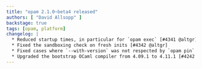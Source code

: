 ```yaml
---
title: "opam 2.1.0~beta4 released"
authors: [ "David Allsopp" ]
backstage: true
tags: [opam, platform]
changelog: |
  * Reduced startup times, in particular for `opam exec` [#4341 @altgr]
  * Fixed the sandboxing check on fresh inits [#4342 @altgr]
  * Fixed cases where `--with-version` was not respected by `opam pin` [#4346 @altgr]
  * Upgraded the bootstrap OCaml compiler from 4.09.1 to 4.11.1 [#4242 @avsm @dra27 @MisterDA @rjbou]
---
```


